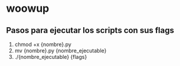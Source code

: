 # woowup

## Pasos para ejecutar los scripts con sus flags

1. chmod +x {nombre}.py
2. mv {nombre}.py {nombre_ejecutable}
3. ./{nombre_ejecutable} {flags}

